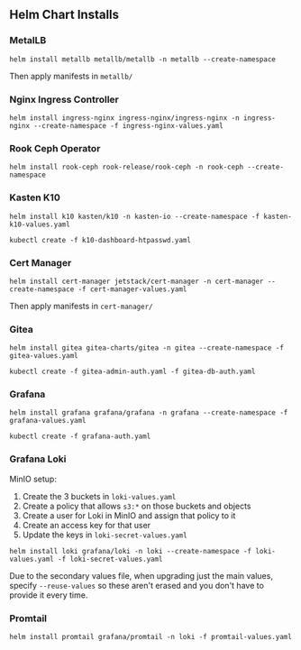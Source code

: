 ## Helm Chart Installs

### MetalLB
```
helm install metallb metallb/metallb -n metallb --create-namespace
```
Then apply manifests in `metallb/`

### Nginx Ingress Controller
```
helm install ingress-nginx ingress-nginx/ingress-nginx -n ingress-nginx --create-namespace -f ingress-nginx-values.yaml
```

### Rook Ceph Operator
```
helm install rook-ceph rook-release/rook-ceph -n rook-ceph --create-namespace
```

### Kasten K10
```
helm install k10 kasten/k10 -n kasten-io --create-namespace -f kasten-k10-values.yaml

kubectl create -f k10-dashboard-htpasswd.yaml
```

### Cert Manager
```
helm install cert-manager jetstack/cert-manager -n cert-manager --create-namespace -f cert-manager-values.yaml
```
Then apply manifests in `cert-manager/`

### Gitea
```
helm install gitea gitea-charts/gitea -n gitea --create-namespace -f gitea-values.yaml

kubectl create -f gitea-admin-auth.yaml -f gitea-db-auth.yaml
```

### Grafana
```
helm install grafana grafana/grafana -n grafana --create-namespace -f grafana-values.yaml

kubectl create -f grafana-auth.yaml
```

### Grafana Loki
MinIO setup:
1. Create the 3 buckets in `loki-values.yaml`
1. Create a policy that allows `s3:*` on those buckets and objects
1. Create a user for Loki in MinIO and assign that policy to it
1. Create an access key for that user
1. Update the keys in `loki-secret-values.yaml`
```
helm install loki grafana/loki -n loki --create-namespace -f loki-values.yaml -f loki-secret-values.yaml
```
Due to the secondary values file, when upgrading just the main values, specify `--reuse-values` so these aren't erased and you don't have to provide it every time.

### Promtail
```
helm install promtail grafana/promtail -n loki -f promtail-values.yaml
```